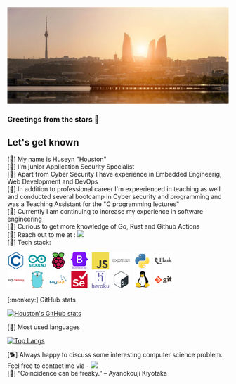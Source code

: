 <img src="./assets/baku4.jpg?raw=true" />   

### Greetings from the stars :dizzy:


## Let's get known 
[:rat:] My name is Huseyn "Houston"  
[:ox:] I'm junior Application Security Specialist  
[:tiger2:] Apart from Cyber Security I have experience in Embedded Engineerig, Web Development and DevOps  
[:rabbit2:] In addition to professional career I'm expeerienced in teaching as well and conducted several bootcamp in Cyber security and programming and was a Teaching Assistant for the "C programming lectures"  
[:dragon:] Currently I am continuing to increase my experience in software engineering    
[:snake:] Curious to get more knowledge of Go, Rust and Github Actions   
[:racehorse:] Reach out to me at :   <a href="https://www.linkedin.com/in/huseyn-gambarov-0243651b1"> <img src="https://img.shields.io/badge/LinkedIn-0077B5?style=for-the-badge&logo=linkedin&logoColor=white" width=64px /> </a>   
[:goat:] Tech stack:  
<div>

  <img src="https://github.com/devicons/devicon/blob/master/icons/c/c-line.svg" title="React" alt="React" width="40" height="40"/>&nbsp;
  <img src="https://github.com/devicons/devicon/blob/master/icons/arduino/arduino-original-wordmark.svg" title="Arduino" alt="Arduino" width="40" height="40"/>&nbsp;
  <img src="https://github.com/devicons/devicon/blob/master/icons/raspberrypi/raspberrypi-original.svg" title="Arduino" alt="Arduino" width="40" height="40"/>&nbsp;
  <img src="https://github.com/devicons/devicon/blob/master/icons/bootstrap/bootstrap-original-wordmark.svg" title="Bootstrap" alt="Bootstrap" width="40" height="40"/>&nbsp;
  <img src="https://github.com/devicons/devicon/blob/master/icons/javascript/javascript-original.svg" title="JavaScript" alt="JavaScript" width="40" height="40"/>&nbsp;
  <img src="https://github.com/devicons/devicon/blob/master/icons/express/express-original-wordmark.svg" title="ExpressJS" alt="ExpressJS" width="40" height="40"/>&nbsp;
  <img src="https://github.com/devicons/devicon/blob/master/icons/python/python-original.svg" title="Python" alt="Python" width="40" height="40"/>&nbsp; 
  <img style="background-color: white" src="https://github.com/devicons/devicon/blob/master/icons/flask/flask-original-wordmark.svg" title="Flask" alt="Flask" width="40" height="40"/>&nbsp;  
  <img src="https://github.com/devicons/devicon/blob/master/icons/sqlalchemy/sqlalchemy-original-wordmark.svg" title="SQLAlchemy" alt="SQLAlchemy" width="40" height="40"/>&nbsp;
  <img src="https://github.com/devicons/devicon/blob/master/icons/go/go-original.svg" title="Go" alt="Go" width="40" height="40"/>&nbsp;
  <img src="https://github.com/devicons/devicon/blob/master/icons/mysql/mysql-original-wordmark.svg" title="MySQL"  alt="MySQL" width="40" height="40"/>&nbsp;
  <img src="https://github.com/devicons/devicon/blob/master/icons/selenium/selenium-original.svg" title="Selenium"  alt="Selenium" width="40" height="40"/>&nbsp;
  <img src="https://github.com/devicons/devicon/blob/master/icons/heroku/heroku-original-wordmark.svg" title="Heroku"  alt="Heroku" width="40" height="40"/>&nbsp;
  <img src="https://github.com/devicons/devicon/blob/master/icons/bash/bash-original.svg" title="Bash"  alt="Bash" width="40" height="40"/>&nbsp;
  <img src="https://github.com/devicons/devicon/blob/master/icons/linux/linux-original.svg" title="Linux"  alt="Linux" width="40" height="40"/>&nbsp;
  <img src="https://github.com/devicons/devicon/blob/master/icons/git/git-original-wordmark.svg" title="Git" alt="Git" width="40" height="40"/>&nbsp;

</div>
[:monkey:] GitHub stats

[![Houston's GitHub stats](https://github-readme-stats-flame-gamma.vercel.app/api?username=Houston2812&count_private=true&show_icons=true&theme=tokyonight&hide_border=true&include_all_commits)](https://github.com/Houston2812/Houston2812)  

[:rooster:] Most used languages  

[![Top Langs](https://github-readme-stats-flame-gamma.vercel.app/api/top-langs/?username=Houston2812&langs_count=4&layout=compact)](https://github.com/Houston2812/Houston2812)  

[:dog2:] Always happy to discuss some interesting computer science problem. Feel free to contact me via - <a href="mailto:huseyn.gambarov.std@bhos.edu.az?subject=[GitHub]%20Discussion">  <img src="https://img.shields.io/badge/Microsoft_Outlook-0078D4?style=for-the-badge&logo=microsoft-outlook&logoColor=white" width=100px/> </a>  
[:pig2:] “Coincidence can be freaky.” – Ayanokouji Kiyotaka       

<!--
**Houston2812/Houston2812** is a ✨ _special_ ✨ repository because its `README.md` (this file) appears on your GitHub profile.

Here are some ideas to get you started:

- 🔭 I’m currently working on ...
- 🌱 I’m currently learning ...
- 👯 I’m looking to collaborate on ...
- 🤔 I’m looking for help with ...
- 💬 Ask me about ...
- 📫 How to reach me: ...
- 😄 Pronouns: ...
- ⚡ Fun fact: ...
-->

